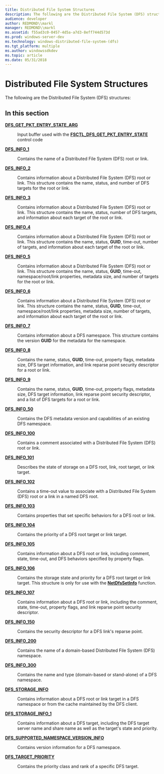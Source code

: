 ```yaml
---
title: Distributed File System Structures
description: The following are the Distributed File System (DFS) structures
audience: developer
author: REDMOND\\markl
manager: REDMOND\\markl
ms.assetid: f55ad3c0-0457-4d5a-a7d3-8eff744d573d
ms.prod: windows-server-dev
ms.technology: windows-distributed-file-system-(dfs)
ms.tgt_platform: multiple
ms.author: windowssdkdev
ms.topic: article
ms.date: 05/31/2018
---
```


# Distributed File System Structures

The following are the Distributed File System (DFS) structures:

## In this section

<dl> <dt>

[**DFS\_GET\_PKT\_ENTRY\_STATE\_ARG**](/previous-versions/windows/desktop/api/LmDfs/ns-lmdfs-dfs_get_pkt_entry_state_arg)
</dt> <dd>

Input buffer used with the [**FSCTL\_DFS\_GET\_PKT\_ENTRY\_STATE**](/previous-versions/windows/desktop/api/LmDfs/) control code

</dd> <dt>

[**DFS\_INFO\_1**](/previous-versions/windows/desktop/api/LmDfs/ns-lmdfs-_dfs_info_1)
</dt> <dd>

Contains the name of a Distributed File System (DFS) root or link.

</dd> <dt>

[**DFS\_INFO\_2**](/previous-versions/windows/desktop/api/LmDfs/ns-lmdfs-_dfs_info_2)
</dt> <dd>

Contains information about a Distributed File System (DFS) root or link. This structure contains the name, status, and number of DFS targets for the root or link.

</dd> <dt>

[**DFS\_INFO\_3**](/previous-versions/windows/desktop/api/LmDfs/ns-lmdfs-_dfs_info_3)
</dt> <dd>

Contains information about a Distributed File System (DFS) root or link. This structure contains the name, status, number of DFS targets, and information about each target of the root or link.

</dd> <dt>

[**DFS\_INFO\_4**](/previous-versions/windows/desktop/api/LmDfs/ns-lmdfs-_dfs_info_4)
</dt> <dd>

Contains information about a Distributed File System (DFS) root or link. This structure contains the name, status, **GUID**, time-out, number of targets, and information about each target of the root or link.

</dd> <dt>

[**DFS\_INFO\_5**](/previous-versions/windows/desktop/api/LmDfs/ns-lmdfs-_dfs_info_5)
</dt> <dd>

Contains information about a Distributed File System (DFS) root or link. This structure contains the name, status, **GUID**, time-out, namespace/root/link properties, metadata size, and number of targets for the root or link.

</dd> <dt>

[**DFS\_INFO\_6**](/previous-versions/windows/desktop/api/LmDfs/ns-lmdfs-_dfs_info_6)
</dt> <dd>

Contains information about a Distributed File System (DFS) root or link. This structure contains the name, status, **GUID**, time-out, namespace/root/link properties, metadata size, number of targets, and information about each target of the root or link.

</dd> <dt>

[**DFS\_INFO\_7**](/previous-versions/windows/desktop/api/LmDfs/ns-lmdfs-_dfs_info_7)
</dt> <dd>

Contains information about a DFS namespace. This structure contains the version **GUID** for the metadata for the namespace.

</dd> <dt>

[**DFS\_INFO\_8**](/previous-versions/windows/desktop/api/LmDfs/ns-lmdfs-_dfs_info_8)
</dt> <dd>

Contains the name, status, **GUID**, time-out, property flags, metadata size, DFS target information, and link reparse point security descriptor for a root or link.

</dd> <dt>

[**DFS\_INFO\_9**](/previous-versions/windows/desktop/api/LmDfs/ns-lmdfs-_dfs_info_9)
</dt> <dd>

Contains the name, status, **GUID**, time-out, property flags, metadata size, DFS target information, link reparse point security descriptor, and a list of DFS targets for a root or link.

</dd> <dt>

[**DFS\_INFO\_50**](/previous-versions/windows/desktop/api/LmDfs/ns-lmdfs-_dfs_info_50)
</dt> <dd>

Contains the DFS metadata version and capabilities of an existing DFS namespace.

</dd> <dt>

[**DFS\_INFO\_100**](/previous-versions/windows/desktop/api/LmDfs/ns-lmdfs-_dfs_info_100)
</dt> <dd>

Contains a comment associated with a Distributed File System (DFS) root or link.

</dd> <dt>

[**DFS\_INFO\_101**](/previous-versions/windows/desktop/api/LmDfs/ns-lmdfs-_dfs_info_101)
</dt> <dd>

Describes the state of storage on a DFS root, link, root target, or link target.

</dd> <dt>

[**DFS\_INFO\_102**](/previous-versions/windows/desktop/api/LmDfs/ns-lmdfs-_dfs_info_102)
</dt> <dd>

Contains a time-out value to associate with a Distributed File System (DFS) root or a link in a named DFS root.

</dd> <dt>

[**DFS\_INFO\_103**](/previous-versions/windows/desktop/api/LmDfs/ns-lmdfs-_dfs_info_103)
</dt> <dd>

Contains properties that set specific behaviors for a DFS root or link.

</dd> <dt>

[**DFS\_INFO\_104**](/previous-versions/windows/desktop/api/LmDfs/ns-lmdfs-_dfs_info_104)
</dt> <dd>

Contains the priority of a DFS root target or link target.

</dd> <dt>

[**DFS\_INFO\_105**](/previous-versions/windows/desktop/api/LmDfs/ns-lmdfs-_dfs_info_105)
</dt> <dd>

Contains information about a DFS root or link, including comment, state, time-out, and DFS behaviors specified by property flags.

</dd> <dt>

[**DFS\_INFO\_106**](/previous-versions/windows/desktop/api/LmDfs/ns-lmdfs-_dfs_info_106)
</dt> <dd>

Contains the storage state and priority for a DFS root target or link target. This structure is only for use with the [**NetDfsSetInfo**](/previous-versions/windows/desktop/api/LmDfs/nf-lmdfs-netdfssetinfo) function.

</dd> <dt>

[**DFS\_INFO\_107**](/previous-versions/windows/desktop/api/LmDfs/ns-lmdfs-_dfs_info_107)
</dt> <dd>

Contains information about a DFS root or link, including the comment, state, time-out, property flags, and link reparse point security descriptor.

</dd> <dt>

[**DFS\_INFO\_150**](/previous-versions/windows/desktop/api/LmDfs/ns-lmdfs-_dfs_info_150)
</dt> <dd>

Contains the security descriptor for a DFS link's reparse point.

</dd> <dt>

[**DFS\_INFO\_200**](/previous-versions/windows/desktop/api/LmDfs/ns-lmdfs-_dfs_info_200)
</dt> <dd>

Contains the name of a domain-based Distributed File System (DFS) namespace.

</dd> <dt>

[**DFS\_INFO\_300**](/previous-versions/windows/desktop/api/LmDfs/ns-lmdfs-_dfs_info_300)
</dt> <dd>

Contains the name and type (domain-based or stand-alone) of a DFS namespace.

</dd> <dt>

[**DFS\_STORAGE\_INFO**](/previous-versions/windows/desktop/api/LmDfs/ns-lmdfs-_dfs_storage_info)
</dt> <dd>

Contains information about a DFS root or link target in a DFS namespace or from the cache maintained by the DFS client.

</dd> <dt>

[**DFS\_STORAGE\_INFO\_1**](/previous-versions/windows/desktop/api/LmDfs/ns-lmdfs-_dfs_storage_info_1)
</dt> <dd>

Contains information about a DFS target, including the DFS target server name and share name as well as the target's state and priority.

</dd> <dt>

[**DFS\_SUPPORTED\_NAMESPACE\_VERSION\_INFO**](/previous-versions/windows/desktop/api/LmDfs/ns-lmdfs-_dfs_supported_namespace_version_info)
</dt> <dd>

Contains version information for a DFS namespace.

</dd> <dt>

[**DFS\_TARGET\_PRIORITY**](/previous-versions/windows/desktop/api/LmDfs/ns-lmdfs-_dfs_target_priority)
</dt> <dd>

Contains the priority class and rank of a specific DFS target.

</dd> </dl>

 

 




